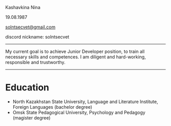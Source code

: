 Kashavkina Nina


19.08.1987


solntsecvet@gmail.com


discord nickname: solntsecvet

*****
My current goal is to achieve Junior Developer position, to train all necessary skills and competences. I am diligent and hard-working, responsible and trustworthy.
*****
# Education
* North Kazakhstan State University, Language and Literature Institute, Foreign Languages (bachelor degree)
* Omsk State Pedagogical University, Psychology and Pedagogy (magister degree)






